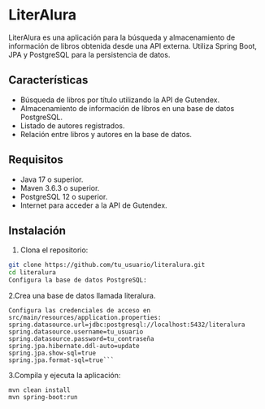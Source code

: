 # LiterAlura

LiterAlura es una aplicación para la búsqueda y almacenamiento de información de libros obtenida desde una API externa. Utiliza Spring Boot, JPA y PostgreSQL para la persistencia de datos.

## Características

- Búsqueda de libros por título utilizando la API de Gutendex.
- Almacenamiento de información de libros en una base de datos PostgreSQL.
- Listado de autores registrados.
- Relación entre libros y autores en la base de datos.

## Requisitos

- Java 17 o superior.
- Maven 3.6.3 o superior.
- PostgreSQL 12 o superior.
- Internet para acceder a la API de Gutendex.

## Instalación

1. Clona el repositorio:

```bash
git clone https://github.com/tu_usuario/literalura.git
cd literalura
Configura la base de datos PostgreSQL:
```
2.Crea una base de datos llamada literalura.

```
Configura las credenciales de acceso en src/main/resources/application.properties:
spring.datasource.url=jdbc:postgresql://localhost:5432/literalura
spring.datasource.username=tu_usuario
spring.datasource.password=tu_contraseña
spring.jpa.hibernate.ddl-auto=update
spring.jpa.show-sql=true
spring.jpa.format-sql=true```
```

3.Compila y ejecuta la aplicación:
```
mvn clean install
mvn spring-boot:run
```

